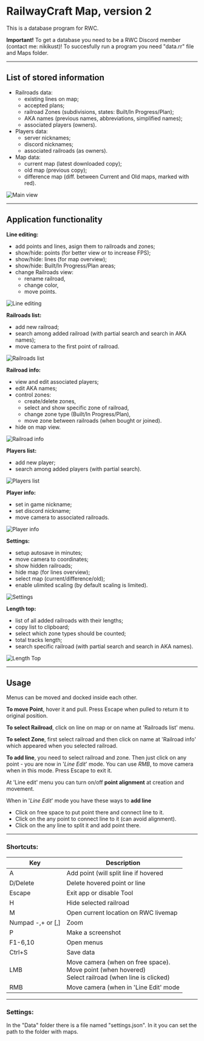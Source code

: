 # RailwayCraft Map, version 2
This is a database program for RWC.

**Important!** To get a database you need to be a RWC Discord member (contact me: nikikust)!
To succesfully run a program you need "data.rr" file and Maps folder.

---

## List of stored information
- Railroads data:
    - existing lines on map;
    - accepted plans;
    - railroad Zones (subdivisions, states: Built/In Progress/Plan);
    - AKA names (previous names, abbreviations, simplified names);
    - associated players (owners).
- Players data:
    - server nicknames;
    - discord nicknames;
    - associated railroads (as owners).
- Map data:
    - current map (latest downloaded copy);
    - old map (previous copy);
    - difference map (diff. between Current and Old maps, marked with red).

![](https://raw.githubusercontent.com/nikikust/RWC_Map_v2/main/Raw/images/main_view.png "Main view")

---

## Application functionality
**Line editing:** 
- add points and lines, asign them to railroads and zones;
- show/hide: points (for better view or to increase FPS);
- show/hide: lines (for map overview);
- show/hide: Built/In Progress/Plan areas;
- change Railroads view:
    - rename railroad,
    - change color,
    - move points.

![](https://raw.githubusercontent.com/nikikust/RWC_Map_v2/main/Raw/images/line_edit.png "Line editing")


**Railroads list:**
- add new railroad;
- search among added railroad (with partial search and search in AKA names);
- move camera to the first point of railroad.

![](https://raw.githubusercontent.com/nikikust/RWC_Map_v2/main/Raw/images/railroads_list.png "Railroads list")


**Railroad info:**
- view and edit associated players;
- edit AKA names;
- control zones:
    - create/delete zones,
    - select and show specific zone of railroad,
    - change zone type (Built/In Progress/Plan),
    - move zone between railroads (when bought or joined).
- hide on map view.

![](https://raw.githubusercontent.com/nikikust/RWC_Map_v2/main/Raw/images/railroad_info.png "Railroad info")


**Players list:**
- add new player;
- search among added players (with partial search).

![](https://raw.githubusercontent.com/nikikust/RWC_Map_v2/main/Raw/images/players_list.png "Players list")

**Player info:**
- set in game nickname;
- set discord nickname;
- move camera to associated railroads.

![](https://raw.githubusercontent.com/nikikust/RWC_Map_v2/main/Raw/images/player_info.png "Player info")

**Settings:**
- setup autosave in minutes;
- move camera to coordinates;
- show hidden railroads;
- hide map (for lines overview);
- select map (current/difference/old);
- enable ulimited scaling (by default scaling is limited).

![](https://raw.githubusercontent.com/nikikust/RWC_Map_v2/main/Raw/images/settings.png "Settings")

**Length top:**
- list of all added railroads with their lengths;
- copy list to clipboard;
- select which zone types should be counted;
- total tracks length;
- search specific railroad (with partial search and search in AKA names).

![](https://raw.githubusercontent.com/nikikust/RWC_Map_v2/main/Raw/images/length_top.png "Length Top")

---

## Usage

Menus can be moved and docked inside each other.

**To move Point**, hover it and pull. Press Escape when pulled to return it to original position.

**To select Railroad**, click on line on map or on name at 'Railroads list' menu.

**To select Zone**, first select railroad and then click on name at 'Railroad info' which appeared when you selected railroad.

**To add line**, you need to select railroad and zone. Then just click on any point - you are now in '*Line Edit*' mode. You can use *RMB*, to move camera when in this mode. Press Escape to exit it.

At 'Line edit' menu you can turn on/off **point alignment** at creation and movement.

When in '*Line Edit*' mode you have these ways to **add line**
- Click on free space to put point there and connect line to it.
- Click on the any point to connect line to it (can avoid alignment).
- Click on the any line to split it and add point there.

---

### Shortcuts:

Key               | Description                                                                                                |
---               | ---                                                                                                        |
A                 | Add point (will split line if hovered								                                       |
D/Delete          | Delete hovered point or line															                   |
Escape            | Exit app or disable Tool																                   |
H                 | Hide selected railroad																	                   |
M                 | Open current location on RWC livemap													                   |
Numpad -,+ or [,] | Zoom																					                   |
P                 | Make a screenshot																		                   |
F1-6,10           | Open menus																				                   |
Ctrl+S            | Save data																				                   |
LMB               | Move camera (when on free space).<br/>Move point (when hovered)<br/>Select railroad (when line is clicked) |
RMB               | Move camera (when in 'Line Edit' mode													                   |

---

### Settings:
In the "Data" folder there is a file named "settings.json". In it you can set the path to the folder with maps.
